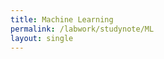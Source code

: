 ```yaml
---
title: Machine Learning
permalink: /labwork/studynote/ML
layout: single
---
```

<!-- - [Machine Learning](#Machine_Learning)

## Category 3
Content for Category 3 goes here. -->
